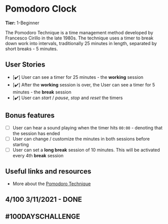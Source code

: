 # Pomodoro Clock

**Tier:** 1-Beginner

The Pomodoro Technique is a time management method developed by Francesco Cirillo in the late 1980s. The technique uses a timer to break down work into intervals, traditionally 25 minutes in length, separated by short breaks - 5 minutes.

## User Stories

-   [✔️] User can see a timer for 25 minutes - the **working** session
-   [✔️] After the **working** session is over, the User can see a timer for 5 minutes - the **break** session
-   [✔️] User can _start_ / _pause_, _stop_ and _reset_ the timers

## Bonus features

-   [ ] User can hear a sound playing when the timer hits `00:00` - denoting that the session has ended
-   [ ] User can change / customize the minutes in both sessions before starting
-   [ ] User can set a **long break** session of 10 minutes. This will be activated every 4th **break** session

## Useful links and resources

-   More about the [Pomodoro Technique](https://en.m.wikipedia.org/wiki/Pomodoro_Technique)

## 4/100 3/11/2021 - DONE

## #100DAYSCHALLENGE